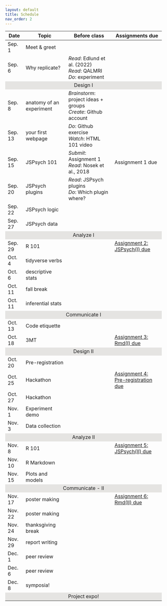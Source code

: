 ```yaml
---
layout: default
title: Schedule
nav_order: 2
---
```


<table>
    <thead>
        <tr>
            <th>Date</th>
            <th>Topic</th>
            <th>Before class</th>
            <th>Assignments due</th>
        </tr>
    </thead>
    <tbody>
    <tr><td>Sep. 1</td><td>Meet & greet</td><td></td><td></td></tr>
    <tr><td>Sep. 6</td><td>Why replicate?</td><td><i>Read</i>: Edlund et al. (2022)<br><i>Read</i>: QALMRI<br><i>Do</i>: experiment</td><td></td></tr>
    <tr><td style="text-align: center; vertical-align: middle;background-color:#E5E4E2" colspan = 5>Design I</td></tr>
    <tr><td>Sep. 8</td><td>anatomy of an experiment</td><td><i>Brainstorm</i>: project ideas + groups<br><i>Create</i>: Github account<br></td><td></td></tr>
    <tr><td>Sep. 13</td><td>your first webpage</td><td><i>Do</i>: Github exercise<br><i>Watch</i>: HTML 101 video<br></td><td></td></tr>
    <tr><td>Sep. 15</td><td>JSPsych 101</td><td><i>Submit</i>: Assignment 1<br><i>Read</i>: Nosek et al., 2018<br></td><td>Assignment 1 due</a></td></tr>
    <tr><td>Sep. 20</td><td>JSPsych plugins</td><td><i>Read</i>: JSPsych plugins<br><i>Do</i>: Which plugin where?<br></td><td></td></tr>
    <tr><td>Sep. 22</td><td>JSPsych logic</td><td></td><td></td></tr>
    <tr><td>Sep. 27</td><td>JSPsych data</td><td></td><td></td></tr>
    <tr><td style="text-align: center; vertical-align: middle;background-color:#E5E4E2" colspan = 5>Analyze I</td></tr>
    <tr><td>Sep. 29</td><td>R 101</td><td></td><td><a href="https://teaching-cognition.github.io/coglab/Assignment1.html">Assignment 2: JSPsych(I) due</a></td></tr>
    <tr><td>Oct. 4</td><td>tidyverse verbs</td><td></td><td></td></tr>
    <tr><td>Oct. 6</td><td>descriptive stats</td><td></td><td></td></tr>
    <tr><td>Oct. 11</td><td>fall break</td><td></td><td></td></tr>
    <tr><td>Oct. 11</td><td>inferential stats</td><td></td><td></td></tr>
    <tr><td style="text-align: center; vertical-align: middle;background-color:#E5E4E2" colspan = 5>Communicate I</td></tr>
    <tr><td>Oct. 13</td><td>Code etiquette</td><td></td><td></td></tr>
    <tr><td>Oct. 18</td><td>3MT</td><td></td><td><a href="https://teaching-cognition.github.io/coglab/Assignment1.html">Assignment 3: Rmd(I) due</a></td></tr>
    <tr><td style="text-align: center; vertical-align: middle;background-color:#E5E4E2" colspan = 5>Design II</td></tr>
    <tr><td>Oct. 20</td><td>Pre-registration</td><td></td><td></td></tr>
    <tr><td>Oct. 25</td><td>Hackathon</td><td></td><td><a href="https://teaching-cognition.github.io/coglab/Assignment1.html">Assignment 4: Pre-registration due</a></td></tr>
    <tr><td>Oct. 27</td><td>Hackathon</td><td></td><td></td></tr>
    <tr><td>Nov. 1</td><td>Experiment demo</td><td></td><td></td></tr>
    <tr><td>Nov. 3</td><td>Data collection</td><td></td><td></td></tr>
    <tr><td style="text-align: center; vertical-align: middle;background-color:#E5E4E2" colspan = 5>Analyze II</td></tr>
    <tr><td>Nov. 8</td><td>R 101</td><td></td><td><a href="https://teaching-cognition.github.io/coglab/Assignment1.html">Assignment 5: JSPsych(II) due</a></td></tr>
    <tr><td>Nov. 10</td><td>R Markdown</td><td></td><td></td></tr>
    <tr><td>Nov. 15</td><td>Plots and models</td><td></td><td></td></tr>
    <tr><td style="text-align: center; vertical-align: middle;background-color:#E5E4E2" colspan = 5>Communicate - II</td></tr>
    <tr><td>Nov. 17</td><td>poster making</td><td></td><td><a href="https://teaching-cognition.github.io/coglab/Assignment1.html">Assignment 6: Rmd(II) due</a></td></tr>
    <tr><td>Nov. 22</td><td>poster making</td><td></td><td></td></tr>
    <tr><td>Nov. 24</td><td>thanksgiving break</td><td></td><td></td></tr>
    <tr><td>Nov. 29</td><td>report writing</td><td></td><td></td></tr>
    <tr><td>Dec. 1</td><td>peer review</td><td></td><td></td></tr>
    <tr><td>Dec. 6</td><td>peer review</td><td></td><td></td></tr>
    <tr><td>Dec. 8</td><td>symposia!</td><td></td><td></td></tr>
    <tr><td style="text-align: center; vertical-align: middle;background-color:#E5E4E2" colspan = 5>Project expo!</td></tr>
    </tbody>
</table>